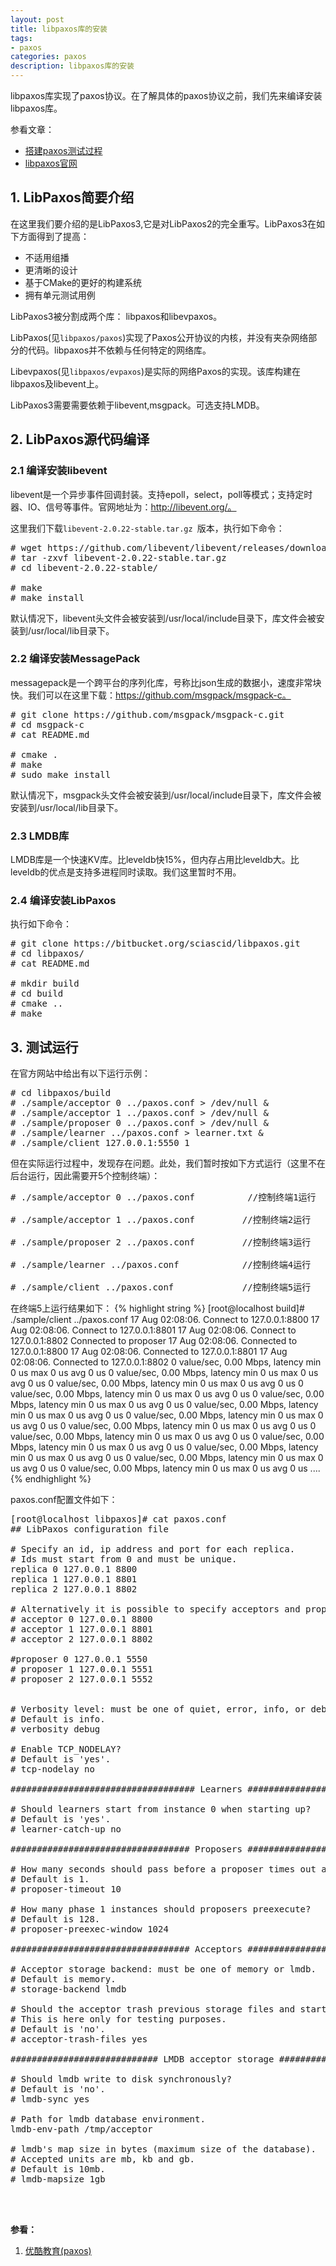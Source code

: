 ```yaml
---
layout: post
title: libpaxos库的安装
tags:
- paxos
categories: paxos
description: libpaxos库的安装
---
```


libpaxos库实现了paxos协议。在了解具体的paxos协议之前，我们先来编译安装libpaxos库。

<!-- more -->

参看文章：

* [搭建paxos测试过程](http://blog.csdn.net/zhaoforyou/article/details/53573407)
* [libpaxos官网](https://bitbucket.org/sciascid/libpaxos)


## 1. LibPaxos简要介绍
在这里我们要介绍的是LibPaxos3,它是对LibPaxos2的完全重写。LibPaxos3在如下方面得到了提高：

* 不适用组播
* 更清晰的设计
* 基于CMake的更好的构建系统
* 拥有单元测试用例

LibPaxos3被分割成两个库： libpaxos和libevpaxos。

LibPaxos(见```libpaxos/paxos```)实现了Paxos公开协议的内核，并没有夹杂网络部分的代码。libpaxos并不依赖与任何特定的网络库。

Libevpaxos(见```libpaxos/evpaxos```)是实际的网络Paxos的实现。该库构建在libpaxos及libevent上。

LibPaxos3需要需要依赖于libevent,msgpack。可选支持LMDB。

## 2. LibPaxos源代码编译


### 2.1 编译安装libevent
libevent是一个异步事件回调封装。支持epoll，select，poll等模式；支持定时器、IO、信号等事件。官网地址为：http://libevent.org/。

这里我们下载```libevent-2.0.22-stable.tar.gz ```版本，执行如下命令：
<pre>
# wget https://github.com/libevent/libevent/releases/download/release-2.0.22-stable/libevent-2.0.22-stable.tar.gz
# tar -zxvf libevent-2.0.22-stable.tar.gz
# cd libevent-2.0.22-stable/

# make
# make install 
</pre>

默认情况下，libevent头文件会被安装到/usr/local/include目录下，库文件会被安装到/usr/local/lib目录下。


### 2.2 编译安装MessagePack
messagepack是一个跨平台的序列化库，号称比json生成的数据小，速度非常块快。我们可以在这里下载：https://github.com/msgpack/msgpack-c。
<pre>
# git clone https://github.com/msgpack/msgpack-c.git
# cd msgpack-c
# cat README.md

# cmake .
# make
# sudo make install
</pre>
默认情况下，msgpack头文件会被安装到/usr/local/include目录下，库文件会被安装到/usr/local/lib目录下。


### 2.3 LMDB库
LMDB库是一个快速KV库。比leveldb快15%，但内存占用比leveldb大。比leveldb的优点是支持多进程同时读取。我们这里暂时不用。


### 2.4 编译安装LibPaxos

执行如下命令：
<pre>
# git clone https://bitbucket.org/sciascid/libpaxos.git
# cd libpaxos/
# cat README.md 

# mkdir build
# cd build
# cmake ..
# make
</pre>
 

## 3. 测试运行
在官方网站中给出有以下运行示例：
<pre>
# cd libpaxos/build
# ./sample/acceptor 0 ../paxos.conf > /dev/null &
# ./sample/acceptor 1 ../paxos.conf > /dev/null &
# ./sample/proposer 0 ../paxos.conf > /dev/null &
# ./sample/learner ../paxos.conf > learner.txt &
# ./sample/client 127.0.0.1:5550 1
</pre>
但在实际运行过程中，发现存在问题。此处，我们暂时按如下方式运行（这里不在后台运行，因此需要开5个控制终端）：
<pre>
# ./sample/acceptor 0 ../paxos.conf          //控制终端1运行

# ./sample/acceptor 1 ../paxos.conf         //控制终端2运行

# ./sample/proposer 2 ../paxos.conf         //控制终端3运行

# ./sample/learner ../paxos.conf            //控制终端4运行

# ./sample/client ../paxos.conf             //控制终端5运行
</pre>
在终端5上运行结果如下：
{% highlight string %}
[root@localhost build]# ./sample/client ../paxos.conf 
17 Aug 02:08:06. Connect to 127.0.0.1:8800
17 Aug 02:08:06. Connect to 127.0.0.1:8801
17 Aug 02:08:06. Connect to 127.0.0.1:8802
Connected to proposer
17 Aug 02:08:06. Connected to 127.0.0.1:8800
17 Aug 02:08:06. Connected to 127.0.0.1:8801
17 Aug 02:08:06. Connected to 127.0.0.1:8802
0 value/sec, 0.00 Mbps, latency min 0 us max 0 us avg 0 us
0 value/sec, 0.00 Mbps, latency min 0 us max 0 us avg 0 us
0 value/sec, 0.00 Mbps, latency min 0 us max 0 us avg 0 us
0 value/sec, 0.00 Mbps, latency min 0 us max 0 us avg 0 us
0 value/sec, 0.00 Mbps, latency min 0 us max 0 us avg 0 us
0 value/sec, 0.00 Mbps, latency min 0 us max 0 us avg 0 us
0 value/sec, 0.00 Mbps, latency min 0 us max 0 us avg 0 us
0 value/sec, 0.00 Mbps, latency min 0 us max 0 us avg 0 us
0 value/sec, 0.00 Mbps, latency min 0 us max 0 us avg 0 us
0 value/sec, 0.00 Mbps, latency min 0 us max 0 us avg 0 us
0 value/sec, 0.00 Mbps, latency min 0 us max 0 us avg 0 us
0 value/sec, 0.00 Mbps, latency min 0 us max 0 us avg 0 us
0 value/sec, 0.00 Mbps, latency min 0 us max 0 us avg 0 us
....
{% endhighlight %}


paxos.conf配置文件如下：
<pre>
[root@localhost libpaxos]# cat paxos.conf 
## LibPaxos configuration file

# Specify an id, ip address and port for each replica.
# Ids must start from 0 and must be unique.
replica 0 127.0.0.1 8800
replica 1 127.0.0.1 8801
replica 2 127.0.0.1 8802

# Alternatively it is possible to specify acceptors and proposers separately.
# acceptor 0 127.0.0.1 8800
# acceptor 1 127.0.0.1 8801
# acceptor 2 127.0.0.1 8802

#proposer 0 127.0.0.1 5550
# proposer 1 127.0.0.1 5551
# proposer 2 127.0.0.1 5552


# Verbosity level: must be one of quiet, error, info, or debug.
# Default is info.
# verbosity debug

# Enable TCP_NODELAY?
# Default is 'yes'.
# tcp-nodelay no

################################### Learners ##################################

# Should learners start from instance 0 when starting up?
# Default is 'yes'.
# learner-catch-up no

################################## Proposers ##################################

# How many seconds should pass before a proposer times out an instance?
# Default is 1.
# proposer-timeout 10

# How many phase 1 instances should proposers preexecute?
# Default is 128.
# proposer-preexec-window 1024

################################## Acceptors ##################################

# Acceptor storage backend: must be one of memory or lmdb.
# Default is memory.
# storage-backend lmdb

# Should the acceptor trash previous storage files and start from scratch?
# This is here only for testing purposes.
# Default is 'no'.
# acceptor-trash-files yes

############################ LMDB acceptor storage ############################

# Should lmdb write to disk synchronously?
# Default is 'no'.
# lmdb-sync yes

# Path for lmdb database environment.
lmdb-env-path /tmp/acceptor

# lmdb's map size in bytes (maximum size of the database).
# Accepted units are mb, kb and gb.
# Default is 10mb.
# lmdb-mapsize 1gb
</pre>


<br />
<br />

**参看：**

1. [优酷教育(paxos)](https://edu.youku.com/)



